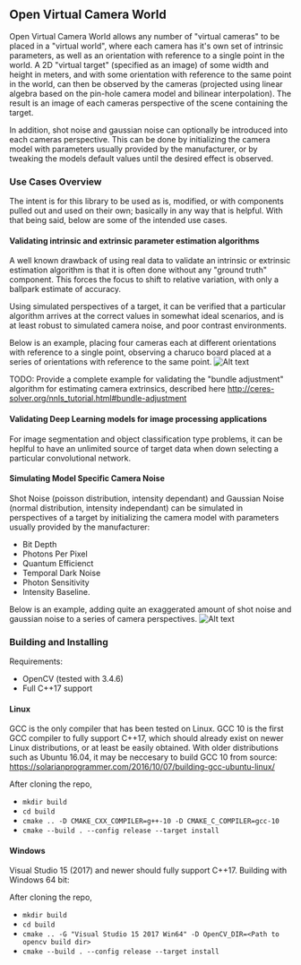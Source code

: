 ## Open Virtual Camera World
Open Virtual Camera World allows any number of "virtual cameras" to be placed in a "virtual world", where each camera has it's own set of intrinsic parameters, as well as an orientation with reference to a single point in the world. A 2D "virtual target" (specified as an image) of some width and height in meters, and with some orientation with reference to the same point in the world, can then be observed by the cameras (projected using linear algebra based on the pin-hole camera model and bilinear interpolation). The result is an image of each cameras perspective of the scene containing the target. 

In addition, shot noise and gaussian noise can optionally be introduced into each cameras perspective. This can be done by initializing the camera model with parameters usually provided by the manufacturer, or by tweaking the models default values until the desired effect is observed.

### Use Cases Overview

The intent is for this library to be used as is, modified, or with components pulled out and used on their own; basically in any way that is helpful. With that being said, below are some of the intended use cases.

#### Validating intrinsic and extrinsic parameter estimation algorithms 
A well known drawback of using real data to validate an intrinsic or extrinsic estimation algorithm is that it is often done without any "ground truth" component. This forces the focus to shift to relative variation, with only a ballpark estimate of accuracy. 

Using simulated perspectives of a target, it can be verified that a particular algorithm arrives at the correct values in somewhat ideal scenarios, and is at least robust to simulated camera noise, and poor contrast environments.

Below is an example, placing four cameras each at different orientations with reference to a single point, observing a charuco board placed at a series of orientations with reference to the same point.
![Alt text](/Vcw.Sandbox/resources/CameraPerspectives.gif?raw=true "Charuco poses over time")

TODO: 
Provide a complete example for validating the "bundle adjustment" algorithm for estimating camera extrinsics, described here http://ceres-solver.org/nnls_tutorial.html#bundle-adjustment

#### Validating Deep Learning models for image processing applications
For image segmentation and object classification type problems, it can be heplful to have an unlimited source of target data when down selecting a particular convolutional network.

#### Simulating Model Specific Camera Noise
Shot Noise (poisson distribution, intensity dependant) and Gaussian Noise (normal distribution, intensity independant) can be simulated in perspectives of a target by initializing the camera model with parameters usually provided by the manufacturer:
* Bit Depth
* Photons Per Pixel
* Quantum Efficienct
* Temporal Dark Noise
* Photon Sensitivity
* Intensity Baseline.


Below is an example, adding quite an exaggerated amount of shot noise and gaussian noise to a series of camera perspectives.
![Alt text](/Vcw.Sandbox/resources/WhistlersMother.gif?raw=true "Whistlers Mother")

### Building and Installing
Requirements:
* OpenCV (tested with 3.4.6)
* Full C++17 support
#### Linux
GCC is the only compiler that has been tested on Linux. GCC 10 is the first GCC compiler to fully support C++17, which should already exist on newer Linux distributions, or at least be easily obtained. With older distributions such as Ubuntu 16.04, it may be neccesary to build GCC 10 from source: https://solarianprogrammer.com/2016/10/07/building-gcc-ubuntu-linux/

After cloning the repo,
* `mkdir build`
* `cd build`
* `cmake .. -D CMAKE_CXX_COMPILER=g++-10 -D CMAKE_C_COMPILER=gcc-10`
* `cmake --build . --config release --target install`

#### Windows
Visual Studio 15 (2017) and newer should fully support C++17. Building with Windows 64 bit:

After cloning the repo,
* `mkdir build`
* `cd build`
* `cmake .. -G "Visual Studio 15 2017 Win64" -D OpenCV_DIR=<Path to opencv build dir>`
* `cmake --build . --config release --target install`
